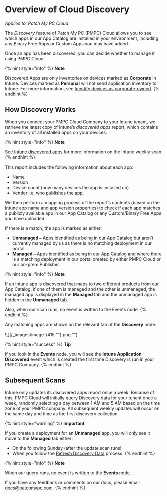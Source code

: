 # Overview of Cloud Discovery

_Applies to: Patch My PC Cloud_

The _Discovery_ feature of Patch My PC (PMPC) Cloud allows you to see which apps in our App Catalog are installed in your environment, including any Binary Free Apps or Custom Apps you may have added.

Once an app has been discovered, you can decide whether to manage it using PMPC Cloud.

{% hint style="info" %}
**Note**

Discovered Apps are only inventories on devices marked as **Corporate** in Intune. Devices marked as **Personal** will not send application inventory to Intune. For more information, see [Identify devices as corporate-owned](https://learn.microsoft.com/en-us/intune/intune-service/enrollment/corporate-identifiers-add).
{% endhint %}

## How Discovery Works

When you connect your PMPC Cloud Company to your Intune tenant, we retrieve the latest copy of Intune’s _discovered apps_ report, which contains an inventory of all installed apps on your devices.

{% hint style="info" %}
**Note**

See [Intune discovered apps](https://learn.microsoft.com/en-us/mem/intune/apps/app-discovered-apps) for more information on the Intune weekly scan.
{% endhint %}

This report includes the following information about each app:

* Name
* Version
* Device count (how many devices the app is installed on)
* Vendor i.e. who publishes the app.

We then perform a mapping process of the report’s contents (based on the Intune app name and app version properties) to check if each app matches a publicly available app in our App Catalog or any Custom/Binary Free Apps you have uploaded.

If there is a match, the app is marked as either:

* **Unmanaged –** Apps identified as being in our App Catalog but aren’t currently managed by us as there is no matching deployment in our portal.
* **Managed –** Apps identified as being in our App Catalog and where there is a matching deployment in our portal created by either PMPC Cloud or our on-prem Publisher.

{% hint style="info" %}
**Note**

If an Intune app is discovered that maps to two different products from our App Catalog, if one of them is managed and the other is unmanaged, the managed app is displayed in the **Managed** tab and the unmanaged app is hidden in the **Unmanaged** tab.

Also, when our scan runs, no event is written to the Events node.
{% endhint %}

Any matching apps are shown on the relevant tab of the **Discovery** node.

!\[]\(/\_images/image-(415 "").png "")

{% hint style="success" %}
**Tip**

If you look in the **Events** node, you will see the **Intune Application Discovered** event which is created the first time Discovery is run in your PMPC Company.
{% endhint %}

## Subsequent Scans

Intune only updates its discovered apps report once a week. Because of this, PMPC Cloud will initially query Discovery data for your tenant once a week, randomly selecting a day between 1 AM and 5 AM based on the time zone of your PMPC company. All subsequent weekly updates will occur on the same day and time as the first discovery collection.

{% hint style="warning" %}
**Important**

If you create a deployment for an **Unmanaged** app, you will only see it move to the **Managed** tab either:

* On the following Sunday (after the update scan runs)
* When you follow the [Refresh Discovery Data](refresh-cloud-discovery-data.md) process.
{% endhint %}

{% hint style="info" %}
**Note**

When our query runs, no event is written to the **Events** node.

If you have any feedback or comments on our docs, please email [docs@patchmypc.com](mailto:docs@patchmypc.com).
{% endhint %}
